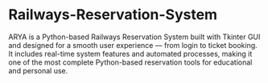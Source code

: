 # Railways-Reservation-System
ARYA is a Python-based Railways Reservation System built with Tkinter GUI and designed for a smooth user experience — from login to ticket booking. It includes real-time system features and automated processes, making it one of the most complete Python-based reservation tools for educational and personal use.
